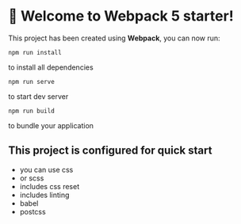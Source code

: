 # 🚀 Welcome to Webpack 5 starter!

This project has been created using **Webpack**, you can now run:

```
npm run install
```

to install all dependencies

```
npm run serve
```

to start dev server

```
npm run build
```

to bundle your application

## This project is configured for quick start

- you can use css
- or scss
- includes css reset
- includes linting
- babel
- postcss
